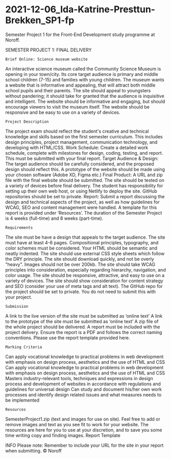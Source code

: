 # 2021-12-06_Ida-Katrine-Presttun-Brekken_SP1-fp
Semester Project 1 for the Front-End Development study programme at Noroff.

SEMESTER PROJECT 1: FINAL DELIVERY

    Brief Online: Science museum website
An interactive science museum called the Community Science Museum is opening in your town/city. Its core target audience is primary and middle school children (7-15) and families with young children. The museum wants a website that is informative and appealing, that will attract both middle school pupils and their parents. The site should appeal to youngsters without pandering; it should take for granted that the audience is inquisitive and intelligent. The website should be informative and engaging, but should encourage viewers to visit the museum itself. The website should be responsive and be easy to use on a variety of devices.

    Project Description
The project exam should reflect the student's creative and technical knowledge and skills based on the first semester curriculum. This includes design principles, project management, communication technology, and developing with HTML/CSS.
Work Schedule: Create a detailed work schedule, complete with milestones for design, coding, testing, and report. This must be submitted with your final report.
Target Audience & Design: The target audience should be carefully considered, and the proposed design should reflect this. A prototype of the website should be made using your chosen software (Adobe XD, Figma etc.)
Final Product: A URL and zip file with the final website should be submitted. The site should be tested on a variety of devices before final delivery. The student has responsibility for setting up their own web host, or using Netlify to deploy the site. GitHub repositories should be set to private.
Report: Submit a report discussing the design and technical aspects of the project, as well as how guidelines for WCAG, SEO and content management were handled. A template for this report is provided under ‘Resources’.
The duration of the Semester Project is 4 weeks (full-time) and 8 weeks (part-time).

    Requirements
The site must be have a design that appeals to the target audience.
The site must have at least 4-6 pages.
Compositional principles, typography, and color schemes must be considered.
Your HTML should be semantic and neatly indented.
The site should use external CSS style sheets which follow the DRY principle.
The site should download quickly, and not be overly "heavy". Images should not be over 200kb.
The site should take WCAG principles into consideration, especially regarding hierarchy, navigation, and color usage.
The site should be responsive, attractive, and easy to use on a variety of devices.
The site should show consideration for content strategy and SEO (consider your use of meta tags and alt text).
The GitHub repo for the project should be set to private. You do not need to submit this with your project.

    Submission
A link to the live version of the site must be submitted as ‘online text’
A link to the prototype of the site must be submitted as ‘online text’
A zip file of the whole project should be delivered.
A report must be included with the project delivery. Ensure the report is a PDF and follows the correct naming conventions. Please use the report template provided here.

    Marking Criteria
Can apply vocational knowledge to practical problems in web development with emphasis on design process, aesthetics and the use of HTML and CSS
Can apply vocational knowledge to practical problems in web development with emphasis on design process, aesthetics and the use of HTML and CSS
Masters industry-relevant tools, techniques and expressions in design process and development of websites in accordance with regulations and guidelines for universal design
Can study and document his/her own work processes and identify design related issues and what measures needs to be implemented


    Resources
SemesterProject1.zip (text and images for use on site). Feel free to add or remove images and text as you see fit to work for your website. The resources are here for you to use at your discretion, and to save you some time writing copy and finding images.
Report Template

INFO
Please note: Remember to include your URL for the site in your report when submitting.
© Noroff
